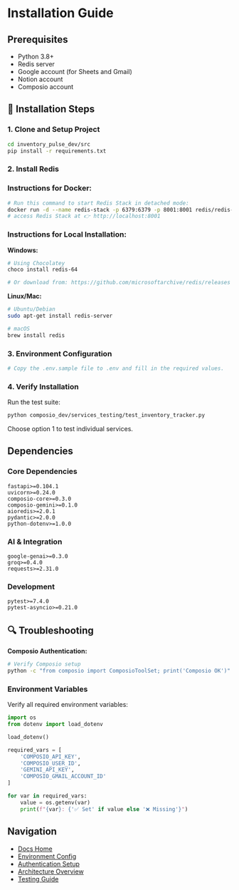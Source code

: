 # Installation Guide

## Prerequisites

- Python 3.8+
- Redis server
- Google account (for Sheets and Gmail)
- Notion account
- Composio account

## 🔧 Installation Steps

### 1. Clone and Setup Project

```bash
cd inventory_pulse_dev/src
pip install -r requirements.txt
```

### 2. Install Redis

### Instructions for Docker:

```bash
# Run this command to start Redis Stack in detached mode:
docker run -d --name redis-stack -p 6379:6379 -p 8001:8001 redis/redis-stack:latest
# access Redis Stack at 👉 http://localhost:8001
```

### Instructions for Local Installation:

**Windows:**
```bash
# Using Chocolatey
choco install redis-64

# Or download from: https://github.com/microsoftarchive/redis/releases
```

**Linux/Mac:**
```bash
# Ubuntu/Debian
sudo apt-get install redis-server

# macOS
brew install redis
```


### 3. Environment Configuration

``` bash
# Copy the .env.sample file to .env and fill in the required values.
```

### 4. Verify Installation

Run the test suite:
```bash
python composio_dev/services_testing/test_inventory_tracker.py
```

Choose option 1 to test individual services.

## Dependencies

### Core Dependencies
```
fastapi>=0.104.1
uvicorn>=0.24.0
composio-core>=0.3.0
composio-gemini>=0.1.0
aioredis>=2.0.1
pydantic>=2.0.0
python-dotenv>=1.0.0
```

### AI & Integration
```
google-genai>=0.3.0
groq>=0.4.0
requests>=2.31.0
```

### Development
```
pytest>=7.4.0
pytest-asyncio>=0.21.0
```

## 🔍 Troubleshooting

**Composio Authentication:**
```bash
# Verify Composio setup
python -c "from composio import ComposioToolSet; print('Composio OK')"
```

### Environment Variables

Verify all required environment variables:
```python
import os
from dotenv import load_dotenv

load_dotenv()

required_vars = [
    'COMPOSIO_API_KEY',
    'COMPOSIO_USER_ID', 
    'GEMINI_API_KEY',
    'COMPOSIO_GMAIL_ACCOUNT_ID'
]

for var in required_vars:
    value = os.getenv(var)
    print(f"{var}: {'✅ Set' if value else '❌ Missing'}")
```

## Navigation
- [Docs Home](../README.md)
- [Environment Config](environment.md)
- [Authentication Setup](authentication.md)
- [Architecture Overview](../architecture/system-overview.md)
- [Testing Guide](../api/testing.md)